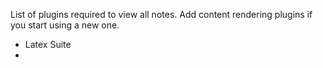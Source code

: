 List of plugins required to view all notes. Add content rendering plugins if you start using a new one.

- Latex Suite
- 